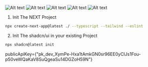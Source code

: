 ![Alt text](/images/lb_1.png "Optional title")
![Alt text](/images/lb_2.png "Optional title")
![Alt text](/images/lb_3.png "Optional title")
![Alt text](/images/lb_4.png "Optional title")
![Alt text](/images/lb_6.png "Optional title")






1. Init The NEXT Project
```bash
npx create-next-app@latest ./ --typescript --tailwind --eslint
```
2. Init The shadcn/ui in your existing Project
```bash
npx shadcn@latest init
```

publicApiKey={"pk_dev_XymPe-Hxa1tAmkGN0sr96EE0yCIJs1Fou-p50veWQaKaV8SuQgeaSu14DGZoH59N"}